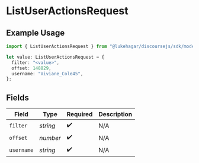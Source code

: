 # ListUserActionsRequest

## Example Usage

```typescript
import { ListUserActionsRequest } from "@lukehagar/discoursejs/sdk/models/operations";

let value: ListUserActionsRequest = {
  filter: "<value>",
  offset: 148829,
  username: "Viviane_Cole45",
};
```

## Fields

| Field              | Type               | Required           | Description        |
| ------------------ | ------------------ | ------------------ | ------------------ |
| `filter`           | *string*           | :heavy_check_mark: | N/A                |
| `offset`           | *number*           | :heavy_check_mark: | N/A                |
| `username`         | *string*           | :heavy_check_mark: | N/A                |